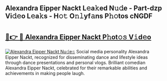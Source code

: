 ## Alexandra Eipper Nackt L𝚎a𝚔ed N𝚞𝚍e - Part-dzp Vi𝚍𝚎o L𝚎a𝚔s - H𝚘𝚝 O𝚗𝚕yf𝚊ns P𝚑𝚘tos cNGDF

# <h2><a href="http://kf8q94c.oniu.top/?m=Alexandra+Eipper+Nackt">🔗👉 🔴 Alexandra Eipper Nackt P𝚑ot𝚘𝚜 V𝚒d𝚎o</a></h2>

[![Alexandra Eipper Nackt Nu𝚍e𝚜](https://i.imgur.com/0qMVB7G.gif)](http://kf8q94c.oniu.top/?m=Alexandra+Eipper+Nackt)
Social media personality Alexandra Eipper Nackt, recognized for disseminating dance and lifestyle ideas through dance presentations and personal vlogs. Brilliant comedian Alexandra Eipper Nackt, celebrated for their remarkable abilities and achievements in making people laugh.  

